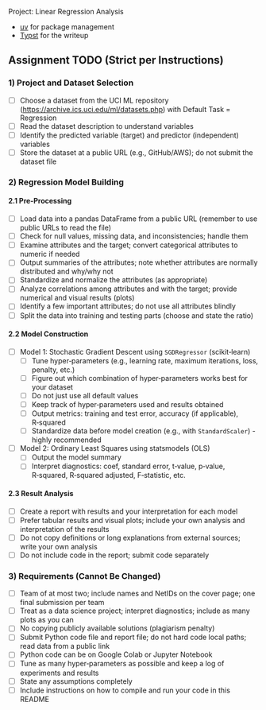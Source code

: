 Project: Linear Regression Analysis

- [uv](https://docs.astral.sh/uv/guides/install-python/) for package management
- [Typst](https://typst.app/) for the writeup

## Assignment TODO (Strict per Instructions)

### 1) Project and Dataset Selection
- [ ] Choose a dataset from the UCI ML repository (https://archive.ics.uci.edu/ml/datasets.php) with Default Task = Regression
- [ ] Read the dataset description to understand variables
- [ ] Identify the predicted variable (target) and predictor (independent) variables
- [ ] Store the dataset at a public URL (e.g., GitHub/AWS); do not submit the dataset file

### 2) Regression Model Building

#### 2.1 Pre‑Processing
- [ ] Load data into a pandas DataFrame from a public URL (remember to use public URLs to read the file)
- [ ] Check for null values, missing data, and inconsistencies; handle them
- [ ] Examine attributes and the target; convert categorical attributes to numeric if needed
- [ ] Output summaries of the attributes; note whether attributes are normally distributed and why/why not
- [ ] Standardize and normalize the attributes (as appropriate)
- [ ] Analyze correlations among attributes and with the target; provide numerical and visual results (plots)
- [ ] Identify a few important attributes; do not use all attributes blindly
- [ ] Split the data into training and testing parts (choose and state the ratio)

#### 2.2 Model Construction
- [ ] Model 1: Stochastic Gradient Descent using `SGDRegressor` (scikit‑learn)
  - [ ] Tune hyper‑parameters (e.g., learning rate, maximum iterations, loss, penalty, etc.)
  - [ ] Figure out which combination of hyper‑parameters works best for your dataset
  - [ ] Do not just use all default values
  - [ ] Keep track of hyper‑parameters used and results obtained
  - [ ] Output metrics: training and test error, accuracy (if applicable), R‑squared
  - [ ] Standardize data before model creation (e.g., with `StandardScaler`) - highly recommended
- [ ] Model 2: Ordinary Least Squares using statsmodels (OLS)
  - [ ] Output the model summary
  - [ ] Interpret diagnostics: coef, standard error, t‑value, p‑value, R‑squared, R‑squared adjusted, F‑statistic, etc.

#### 2.3 Result Analysis
- [ ] Create a report with results and your interpretation for each model
- [ ] Prefer tabular results and visual plots; include your own analysis and interpretation of the results
- [ ] Do not copy definitions or long explanations from external sources; write your own analysis
- [ ] Do not include code in the report; submit code separately

### 3) Requirements (Cannot Be Changed)
- [ ] Team of at most two; include names and NetIDs on the cover page; one final submission per team
- [ ] Treat as a data science project; interpret diagnostics; include as many plots as you can
- [ ] No copying publicly available solutions (plagiarism penalty)
- [ ] Submit Python code file and report file; do not hard code local paths; read data from a public link
- [ ] Python code can be on Google Colab or Jupyter Notebook
- [ ] Tune as many hyper‑parameters as possible and keep a log of experiments and results
- [ ] State any assumptions completely
- [ ] Include instructions on how to compile and run your code in this README
